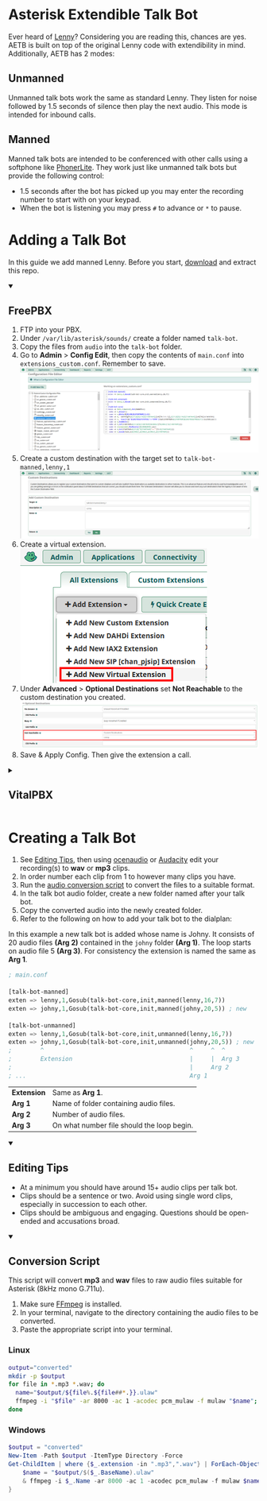 # Asterisk Extendible Talk Bot

Ever heard of [Lenny](<https://en.wikipedia.org/wiki/Lenny_(bot)>)? Considering you are reading this, chances are yes. AETB is built on top of the original Lenny code with extendibility in mind. Additionally, AETB has 2 modes:

## Unmanned

Unmanned talk bots work the same as standard Lenny. They listen for noise followed by 1.5 seconds of silence then play the next audio. This mode is intended for inbound calls.

## Manned

Manned talk bots are intended to be conferenced with other calls using a softphone like [PhonerLite](http://www.phonerlite.de/download_en.htm). They work just like unmanned talk bots but provide the following control:

-   1.5 seconds after the bot has picked up you may enter the recording number to start with on your keypad.
-   When the bot is listening you may press `#` to advance or `*` to pause.

# Adding a Talk Bot

In this guide we add manned Lenny. Before you start, [download](https://github.com/ThatRex/asterisk-extendible-talk-bot/archive/refs/heads/master.zip) and extract this repo.

<details open>
<summary><h2>FreePBX</h2></summary>

1. FTP into your PBX.
2. Under `/var/lib/asterisk/sounds/` create a folder named `talk-bot`.
3. Copy the files from `audio` into the `talk-bot` folder.
4. Go to **Admin** > **Config Edit**, then copy the contents of `main.conf` into `extensions_custom.conf`. Remember to save.  
   ![Config Edit](screenshots/freepbx_config_edit.png)
5. Create a custom destination with the target set to `talk-bot-manned,lenny,1`  
   ![Custom Destination](screenshots/freepbx_custom_destination.png)
6. Create a virtual extension.  
   ![Create Extension](screenshots/freepbx_create_virtual_extension.png)
7. Under **Advanced** > **Optional Destinations** set **Not Reachable** to the custom destination you created.  
   ![Set Optional Destination](screenshots/freepbx_set_optional_destination.png)
8. Save & Apply Config. Then give the extension a call.

</details>

<details>
<summary><h2>VitalPBX</h2></summary>

1. FTP into your PBX.
2. Under `/var/lib/asterisk/sounds/` create a folder named `talk-bot`.
3. Copy the files from `audio` into the `talk-bot` folder.
4. Copy the contents of `main.conf` into `/etc/asterisk/vitalpbx/extensions__90-talk-bot.conf`.
5. Create a Custom Context with the destination set to hangup.
   ![Custom Context](screenshots/vitalpbx_custom_contexts.png)
6. Create a Custom Application with the destination set to your Custom Context.
   ![Custom Application](screenshots/vitalpbx_custom_applications.png)
7. Update & Apply Config. Then give the application a call.

</details>

# Creating a Talk Bot

1. See [Editing Tips](#editing-tips), then using [ocenaudio](https://www.ocenaudio.com/) or [Audacity](https://www.audacityteam.org/) edit your recording(s) to **wav** or **mp3** clips.
2. In order number each clip from 1 to however many clips you have.
3. Run the [audio conversion script](#conversion-script) to convert the files to a suitable format.
4. In the talk bot audio folder, create a new folder named after your talk bot.
5. Copy the converted audio into the newly created folder.
6. Refer to the following on how to add your talk bot to the dialplan:

In this example a new talk bot is added whose name is Johny. It consists of 20 audio files **(Arg 2)** contained in the `johny` folder **(Arg 1)**. The loop starts on audio file 5 **(Arg 3)**. For consistency the extension is named the same as **Arg 1**.

```lisp
; main.conf

[talk-bot-manned]
exten => lenny,1,Gosub(talk-bot-core,init,manned(lenny,16,7))
exten => johny,1,Gosub(talk-bot-core,init,manned(johny,20,5)) ; new

[talk-bot-unmanned]
exten => lenny,1,Gosub(talk-bot-core,init,unmanned(lenny,16,7))
exten => johny,1,Gosub(talk-bot-core,init,unmanned(johny,20,5)) ; new
;        ^                                         ^     ^  ^
;        Extension                                 |     |  Arg 3
;                                                  |     Arg 2
; ...                                              Arg 1
```

|               |                                            |
| ------------- | ------------------------------------------ |
| **Extension** | Same as **Arg 1**.                         |
| **Arg 1**     | Name of folder containing audio files.     |
| **Arg 2**     | Number of audio files.                     |
| **Arg 3**     | On what number file should the loop begin. |

<details open>
<summary><h2>Editing Tips</h2></summary>

-   At a minimum you should have around 15+ audio clips per talk bot.
-   Clips should be a sentence or two. Avoid using single word clips, especially in succession to each other.
-   Clips should be ambiguous and engaging. Questions should be open-ended and accusations broad.

</details>

<details open>
<summary><h2>Conversion Script</h2></summary>

This script will convert **mp3** and **wav** files to raw audio files suitable for Asterisk (8kHz mono G.711u).

1. Make sure [FFmpeg](https://ffmpeg.org/) is installed.
2. In your terminal, navigate to the directory containing the audio files to be converted.
3. Paste the appropriate script into your terminal.

### Linux

```bash
output="converted"
mkdir -p $output
for file in *.mp3 *.wav; do
  name="$output/${file%.${file##*.}}.ulaw"
  ffmpeg -i "$file" -ar 8000 -ac 1 -acodec pcm_mulaw -f mulaw "$name";
done

```

### Windows

```powershell
$output = "converted"
New-Item -Path $output -ItemType Directory -Force
Get-ChildItem | where {$_.extension -in ".mp3",".wav"} | ForEach-Object {
    $name = "$output/$($_.BaseName).ulaw"
    & ffmpeg -i $_.Name -ar 8000 -ac 1 -acodec pcm_mulaw -f mulaw $name
}

```

</details>

<!--
# TODO

-   Make recordings playable in the CDR.

# Sources

-   https://github.com/VitalPBX/Telemarketers-with-Lenny
-   https://computersnstuffwaco.com/how-to-troll-telemarketers-with-lenny
-->
